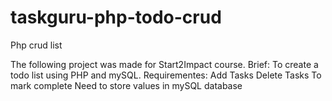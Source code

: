 # taskguru-php-todo-crud
Php crud list

The following project was made for Start2Impact course.
Brief:
To create a todo list using PHP and mySQL.
Requirementes:
Add Tasks
Delete Tasks
To mark complete
Need to store values in mySQL database



